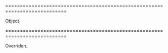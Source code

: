 <!--**
/*-------------------------------------------
    Auto-generated file. Do not modify.
-------------------------------------------

**-->
===========================================================================
<!--type-->Object<!--/type-->
===========================================================================

<!--shortDescription-->
Overriden.
<!--/shortDescription-->

<!--fullDescription-->

<!--/fullDescription-->